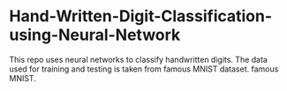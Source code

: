 # Hand-Written-Digit-Classification-using-Neural-Network
This repo uses neural networks to classify handwritten digits. The data used for training and testing is taken from famous MNIST dataset. famous MNIST.
